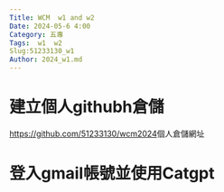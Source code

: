 ```yaml
---
Title: WCM  w1 and w2
Date: 2024-05-6 4:00
Category: 五專
Tags:  w1  w2
Slug:51233130_w1
Author: 2024_w1.md
---
```



#  建立個人githubh倉儲



<https://github.com/51233130/wcm2024>個人倉儲網址



#  登入gmail帳號並使用Catgpt



